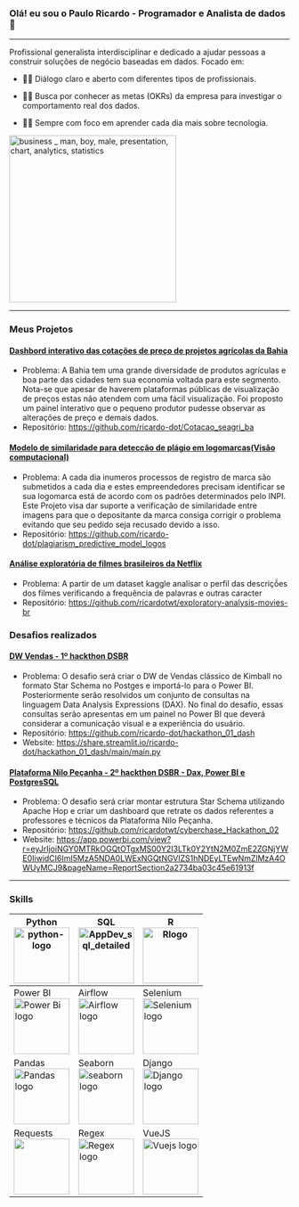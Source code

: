 ### Olá! eu sou o Paulo Ricardo - Programador e Analista de dados👋

<!--
**ricardo-dot/ricardo-dot** is a ✨ _special_ ✨ repository because its `README.md` (this file) appears on your GitHub profile.

Here are some ideas to get you started:

- 🔭 I’m currently working on ...
- 🌱 I’m currently learning ...
- 👯 I’m looking to collaborate on ...
- 🤔 I’m looking for help with ...
- 💬 Ask me about ...
- 📫 How to reach me: ...
- 😄 Pronouns: ...
- ⚡ Fun fact: ...
-->
---
Profissional generalista interdisciplinar e dedicado a ajudar pessoas a construir soluções de negócio baseadas em dados. 
Focado em:

* 🧑‍🏫 Diálogo claro e aberto com diferentes tipos de profissionais.

* 🕵️‍♂️ Busca por conhecer as metas (OKRs) da empresa para investigar o comportamento real dos dados.

* 🧑‍💻 Sempre com foco em aprender cada dia mais sobre tecnologia.

<img alt="business _ man, boy, male, presentation, chart, analytics, statistics" src="https://user-images.githubusercontent.com/48892066/151630098-3de63922-8f3f-4005-aefd-52abfdfc9f35.svg" style="height: 300px">
</img>

---

### Meus Projetos

#### [Dashbord interativo das cotações de preço de projetos agrícolas da Bahia](https://github.com/ricardo-dot/Cotacao_seagri_ba)
* Problema: A Bahia tem uma grande diversidade de produtos agrículas e boa parte das cidades tem sua economia voltada para este segmento. Nota-se que apesar de haverem plataformas públicas de visualização de preços estas não atendem com uma fácil visualização. Foi proposto um painel interativo que o pequeno produtor pudesse observar as alterações de preço e demais dados.
* Repositório: https://github.com/ricardo-dot/Cotacao_seagri_ba


#### [Modelo de similaridade para detecção de plágio em logomarcas(Visão computacional)](https://github.com/ricardo-dot/plagiarism_predictive_model_logos)
* Problema: A cada dia inumeros processos de registro de marca são submetidos a cada dia e estes empreendedores precisam identificar se sua logomarca está de acordo com os padrões determinados pelo INPI. Este Projeto visa dar suporte a verificação de similaridade entre imagens para que o depositante da marca consiga corrigir o problema evitando que seu pedido seja recusado devido a isso.
* Repositório: https://github.com/ricardo-dot/plagiarism_predictive_model_logos

#### [Análise exploratória de filmes brasileiros da Netflix](https://github.com/ricardotwt/exploratory-analysis-movies-br)
* Problema: A partir de um dataset kaggle analisar o perfil das descriçṍes dos filmes verificando a frequência de palavras e outras caracter
* Repositório: https://github.com/ricardotwt/exploratory-analysis-movies-br


### Desafios realizados

#### [DW Vendas - 1º hackthon DSBR](https://github.com/ricardo-dot/hackathon_01_dash)
* Problema: O desafio será criar o DW de Vendas clássico de Kimball no formato Star Schema no Postges e importá-lo para o Power BI. Posteriormente serão resolvidos um conjunto de consultas na linguagem Data Analysis Expressions (DAX). No final do desafio, essas consultas serão apresentas em um painel no Power BI que deverá considerar a comunicação visual e a experiência do usuário.
* Repositório: https://github.com/ricardo-dot/hackathon_01_dash
* Website: https://share.streamlit.io/ricardo-dot/hackathon_01_dash/main/main.py

#### [Plataforma Nilo Peçanha - 2º hackthon DSBR - Dax, Power BI e PostgresSQL](https://github.com/ricardotwt/cyberchase_Hackathon_02)
* Problema: O desafio será criar montar estrutura Star Schema utilizando Apache Hop e criar um dashboard que retrate os dados referentes a professores e técnicos da Plataforma Nilo Peçanha.
* Repositório: https://github.com/ricardotwt/cyberchase_Hackathon_02
* Website: https://app.powerbi.com/view?r=eyJrIjoiNGY0MTRkOGQtOTgxMS00Y2I3LTk0Y2YtN2M0ZmE2ZGNjYWE0IiwidCI6ImI5MzA5NDA0LWExNGQtNGVlZS1hNDEyLTEwNmZlMzA4OWUyMCJ9&pageName=ReportSection2a2734ba03c45e61913f

---
### Skills

Python<br> <img alt="python-logo" src="https://user-images.githubusercontent.com/48892066/151659391-ef399f09-c111-4ee3-bf84-14eb953f6078.png" style="width: 100px"></img> | SQL <br><img alt="AppDev_sql_detailed" src="https://user-images.githubusercontent.com/48892066/151659466-dc7712ac-843c-45db-8091-54801d46acd4.svg" style="width: 100px; height: 100px;"></img> | R <br><img alt="Rlogo" src="https://user-images.githubusercontent.com/48892066/151659490-7b863236-494e-43bb-95e0-74b495a9c614.png" style="width: 100px; height: 100px;"></img> | 
--- | --- | --- | 
Power BI <br> <img alt="Power Bi logo" src="https://user-images.githubusercontent.com/48892066/151660975-05475d2c-3153-4cb6-9b07-21b5b86ffed0.png" style="width: 100px"></img> | Airflow <br> <img alt="Airflow logo" src="https://user-images.githubusercontent.com/48892066/151660903-df5ad0fb-dd8d-4d16-a98d-cd8e6d8841a6.png" style="width: 100px"></img> | Selenium <br> <img alt="Selenium logo" src="https://user-images.githubusercontent.com/48892066/151660152-80343e43-f0da-4bb0-bf64-a5c30b4d233b.png" style="width: 100px"></img> |
Pandas <br> <img alt="Pandas logo" src="https://user-images.githubusercontent.com/48892066/151661075-4462571a-83ca-41ea-9265-50525a4167e2.png" style="width: 100px;"></img> | Seaborn <br> <img alt="seaborn logo" src="https://user-images.githubusercontent.com/48892066/151660243-e677ec5f-92f4-4bbd-aaa8-9cab8c946fb3.svg" style="width: 100px; height: 100px"></img> | Django <br> <img alt="Django logo" src="https://user-images.githubusercontent.com/48892066/151660126-ee89445e-b682-4e90-a20e-540612f4f5c6.png" style="width: 100px;"></img> | 
Requests <br> <img alt="" src="https://user-images.githubusercontent.com/48892066/151660168-e6a2db77-0a3d-4deb-abe8-63d35e953057.png" style="width: 100px"></img> | Regex <br> <img alt="Regex logo" src="https://user-images.githubusercontent.com/48892066/151660358-8ac375db-cd4d-4fa5-a559-ee2ee3847908.jpg" style="width: 100px;"></img>| VueJS <br> <img alt="Vuejs logo" src="https://user-images.githubusercontent.com/48892066/151660344-7c2c55a5-47c6-4ba0-b10e-d1d4619994c5.svg" style="width: 100px; height: 100px;"></img>| 

